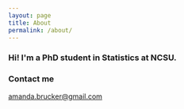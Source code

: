 ```yaml
---
layout: page
title: About
permalink: /about/
---
```


### Hi! I'm a PhD student in Statistics at NCSU. 

### Contact me

[amanda.brucker@gmail.com](mailto:amanda.brucker@gmail.com)
